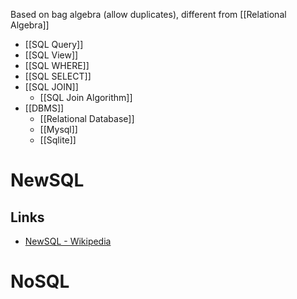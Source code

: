 Based on bag algebra (allow duplicates), different from [[Relational Algebra]]
- [[SQL Query]]
- [[SQL View]]
- [[SQL WHERE]]
- [[SQL SELECT]]
- [[SQL JOIN]]
	- [[SQL Join Algorithm]]
- [[DBMS]]
	- [[Relational Database]]
	- [[Mysql]]
	- [[Sqlite]]

# NewSQL
## Links
- [NewSQL - Wikipedia](https://en.wikipedia.org/wiki/NewSQL)

# NoSQL

